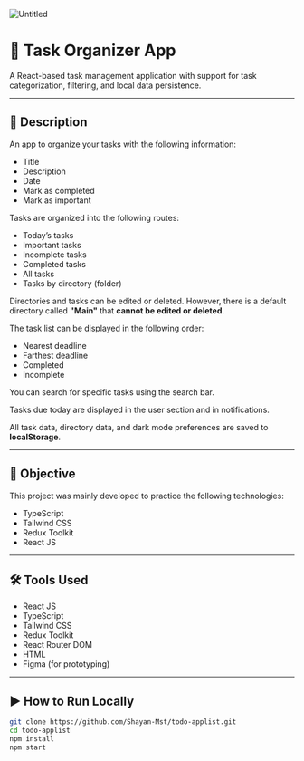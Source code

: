 ![Untitled](https://github.com/user-attachments/assets/c5a492fa-b9b1-4035-8012-064243cf3644)

# 📝 Task Organizer App

A React-based task management application with support for task categorization, filtering, and local data persistence.

---

## 📄 Description

An app to organize your tasks with the following information:
- Title
- Description
- Date
- Mark as completed
- Mark as important

Tasks are organized into the following routes:
- Today’s tasks
- Important tasks
- Incomplete tasks
- Completed tasks
- All tasks
- Tasks by directory (folder)

Directories and tasks can be edited or deleted. However, there is a default directory called **"Main"** that **cannot be edited or deleted**.

The task list can be displayed in the following order:
- Nearest deadline
- Farthest deadline
- Completed
- Incomplete

You can search for specific tasks using the search bar.

Tasks due today are displayed in the user section and in notifications.

All task data, directory data, and dark mode preferences are saved to **localStorage**.

---

## 🎯 Objective

This project was mainly developed to practice the following technologies:
- TypeScript
- Tailwind CSS
- Redux Toolkit
- React JS

---

## 🛠️ Tools Used

- React JS  
- TypeScript  
- Tailwind CSS  
- Redux Toolkit  
- React Router DOM  
- HTML  
- Figma (for prototyping)

---

## ▶️ How to Run Locally

```bash
git clone https://github.com/Shayan-Mst/todo-applist.git
cd todo-applist
npm install
npm start
